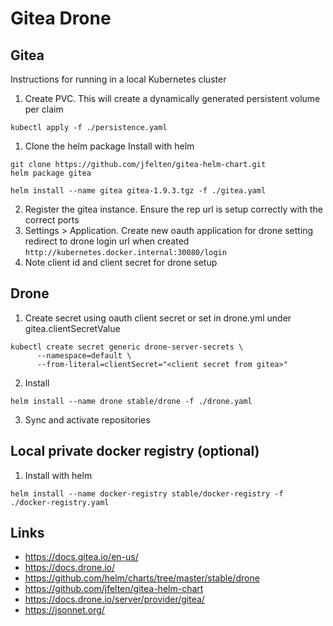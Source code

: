 # Gitea Drone

## Gitea

Instructions for running in a local Kubernetes cluster
1. Create PVC. This will create a dynamically generated persistent volume per claim
```
kubectl apply -f ./persistence.yaml
```
1. Clone the helm package Install with helm
```
git clone https://github.com/jfelten/gitea-helm-chart.git
helm package gitea

helm install --name gitea gitea-1.9.3.tgz -f ./gitea.yaml

```
2. Register the gitea instance. Ensure the rep url is setup correctly with the correct ports
3. Settings > Application. Create new oauth application for drone setting redirect to drone login url when created `http://kubernetes.docker.internal:30080/login`
4. Note client id and client secret for drone setup

## Drone

1. Create secret using oauth client secret or set in drone.yml under gitea.clientSecretValue
```
kubectl create secret generic drone-server-secrets \
      --namespace=default \
      --from-literal=clientSecret="<client secret from gitea>"
```
2. Install 
```
helm install --name drone stable/drone -f ./drone.yaml
```
3. Sync and activate repositories

## Local private docker registry (optional)
1. Install with helm
```
helm install --name docker-registry stable/docker-registry -f ./docker-registry.yaml
```

## Links
* https://docs.gitea.io/en-us/
* https://docs.drone.io/
* https://github.com/helm/charts/tree/master/stable/drone
* https://github.com/jfelten/gitea-helm-chart
* https://docs.drone.io/server/provider/gitea/
* https://jsonnet.org/